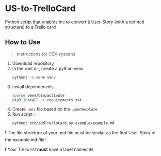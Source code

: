 # US-to-TrelloCard
Python script that enables me to convert à User-Story (with a defined structure) to a Trello card

## How to Use 
> instructions for OSX systems

1. Download repository 
2. In the root dir, create a python venv 
    ```bash
    python3 -m venv venv
    ```
3. Install dependencies 
    ```bash
    source venv/bin/activate
    pip3 install -r requirements.txt
    ```
4. Create `.env` file based on the `.envTemplate`
5. Run script :
    ```bash
    python3 src/addTrelloCard.py example/example.md
    ```

❗️ The file structure of your .md file must be similar as the first User-Story of the example.md file! 

❗️ Your Trello list **must** have a label named `US`.

